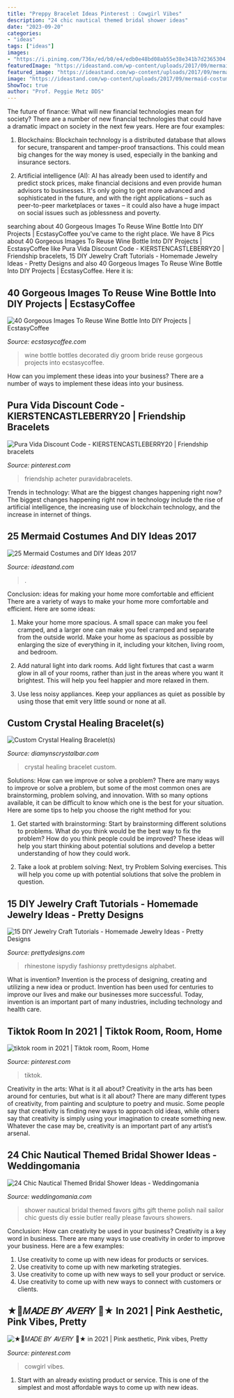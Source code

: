 ```yaml
---
title: "Preppy Bracelet Ideas Pinterest : Cowgirl Vibes"
description: "24 chic nautical themed bridal shower ideas"
date: "2023-09-20"
categories:
- "ideas"
tags: ["ideas"]
images:
- "https://i.pinimg.com/736x/ed/b0/e4/edb0e48bd08ab55e38e341b7d2365304.jpg"
featuredImage: "https://ideastand.com/wp-content/uploads/2017/09/mermaid-costume-diy/5-mermaid-costume-diy-ideas-tutorials.jpg"
featured_image: "https://ideastand.com/wp-content/uploads/2017/09/mermaid-costume-diy/5-mermaid-costume-diy-ideas-tutorials.jpg"
image: "https://ideastand.com/wp-content/uploads/2017/09/mermaid-costume-diy/5-mermaid-costume-diy-ideas-tutorials.jpg"
ShowToc: true
author: "Prof. Peggie Metz DDS"
---
```



The future of finance: What will new financial technologies mean for society?
There are a number of new financial technologies that could have a dramatic impact on society in the next few years. Here are four examples:
1. Blockchains: Blockchain technology is a distributed database that allows for secure, transparent and tamper-proof transactions. This could mean big changes for the way money is used, especially in the banking and insurance sectors.

2. Artificial intelligence (AI): AI has already been used to identify and predict stock prices, make financial decisions and even provide human advisors to businesses. It's only going to get more advanced and sophisticated in the future, and with the right applications – such as peer-to-peer marketplaces or taxes – it could also have a huge impact on social issues such as joblessness and poverty.


	

		
searching about 40 Gorgeous Images To Reuse Wine Bottle Into DIY Projects | EcstasyCoffee you've came to the right place. We have 8 Pics about 40 Gorgeous Images To Reuse Wine Bottle Into DIY Projects | EcstasyCoffee like Pura Vida Discount Code - KIERSTENCASTLEBERRY20 | Friendship bracelets, 15 DIY Jewelry Craft Tutorials - Homemade Jewelry Ideas - Pretty Designs and also 40 Gorgeous Images To Reuse Wine Bottle Into DIY Projects | EcstasyCoffee. Here it is:
		
    
## 40 Gorgeous Images To Reuse Wine Bottle Into DIY Projects | EcstasyCoffee

<img loading=lazy src="http://i0.wp.com/www.ecstasycoffee.com/wp-content/uploads/2016/10/Bride-and-groom-decorated-wine-bottles.jpg?resize=564%2C1002" onerror="this.onerror=null;this.src='https://tse2.mm.bing.net/th?id=OIP.THSER30gJw-MuMNeueTtTwHaNK&amp;pid=15.1';" alt="40 Gorgeous Images To Reuse Wine Bottle Into DIY Projects | EcstasyCoffee">

_Source: ecstasycoffee.com_

>wine bottle bottles decorated diy groom bride reuse gorgeous projects into ecstasycoffee. 

	

How can you implement these ideas into your business?
There are a number of ways to implement these ideas into your business.

    
## Pura Vida Discount Code - KIERSTENCASTLEBERRY20 | Friendship Bracelets

<img loading=lazy src="https://i.pinimg.com/736x/ed/b0/e4/edb0e48bd08ab55e38e341b7d2365304.jpg" onerror="this.onerror=null;this.src='https://tse2.mm.bing.net/th?id=OIP.4vC_QdZOFcf0xlVpA7Kf-gAAAA&amp;pid=15.1';" alt="Pura Vida Discount Code - KIERSTENCASTLEBERRY20 | Friendship bracelets">

_Source: pinterest.com_

>friendship acheter puravidabracelets. 

	

Trends in technology: What are the biggest changes happening right now?
The biggest changes happening right now in technology include the rise of artificial intelligence, the increasing use of blockchain technology, and the increase in internet of things.

    
## 25 Mermaid Costumes And DIY Ideas 2017

<img loading=lazy src="https://ideastand.com/wp-content/uploads/2017/09/mermaid-costume-diy/5-mermaid-costume-diy-ideas-tutorials.jpg" onerror="this.onerror=null;this.src='https://tse2.mm.bing.net/th?id=OIP.d_vMs8gN762ma756eO23awHaJ4&amp;pid=15.1';" alt="25 Mermaid Costumes and DIY Ideas 2017">

_Source: ideastand.com_

>. 

	

Conclusion: ideas for making your home more comfortable and efficient
There are a variety of ways to make your home more comfortable and efficient. Here are some ideas: 
1. Make your home more spacious. A small space can make you feel cramped, and a larger one can make you feel cramped and separate from the outside world. Make your home as spacious as possible by enlarging the size of everything in it, including your kitchen, living room, and bedroom.

2. Add natural light into dark rooms. Add light fixtures that cast a warm glow in all of your rooms, rather than just in the areas where you want it brightest. This will help you feel happier and more relaxed in them.

3. Use less noisy appliances. Keep your appliances as quiet as possible by using those that emit very little sound or none at all.

    
## Custom Crystal Healing Bracelet(s)

<img loading=lazy src="http://www.diamynscrystalbar.com/uploads/1/1/8/6/118676755/s999933685569268468_p131_i4_w600.png" onerror="this.onerror=null;this.src='https://tse4.mm.bing.net/th?id=OIP.RZDDkdOfd7y6yXUCf5AJwAHaJ4&amp;pid=15.1';" alt="Custom Crystal Healing Bracelet(s)">

_Source: diamynscrystalbar.com_

>crystal healing bracelet custom. 

	

Solutions: How can we improve or solve a problem?
There are many ways to improve or solve a problem, but some of the most common ones are brainstorming, problem solving, and innovation. With so many options available, it can be difficult to know which one is the best for your situation. Here are some tips to help you choose the right method for you:
1. Get started with brainstorming: Start by brainstorming different solutions to problems. What do you think would be the best way to fix the problem? How do you think people could be improved? These ideas will help you start thinking about potential solutions and develop a better understanding of how they could work.

2. Take a look at problem solving: Next, try Problem Solving exercises. This will help you come up with potential solutions that solve the problem in question.

    
## 15 DIY Jewelry Craft Tutorials - Homemade Jewelry Ideas - Pretty Designs

<img loading=lazy src="http://www.prettydesigns.com/wp-content/uploads/2013/11/0627529Ys.jpg" onerror="this.onerror=null;this.src='https://tse4.mm.bing.net/th?id=OIP.3hijswmfpeWsfTjmoTRNqwHaS9&amp;pid=15.1';" alt="15 DIY Jewelry Craft Tutorials - Homemade Jewelry Ideas - Pretty Designs">

_Source: prettydesigns.com_

>rhinestone ispydiy fashionsy prettydesigns alphabet. 

	

What is invention?
Invention is the process of designing, creating and utilizing a new idea or product. Invention has been used for centuries to improve our lives and make our businesses more successful. Today, invention is an important part of many industries, including technology and health care.

    
## Tiktok Room In 2021 | Tiktok Room, Room, Home

<img loading=lazy src="https://i.pinimg.com/736x/34/bc/40/34bc40b2ad0803d1d391685c8b4dd553.jpg" onerror="this.onerror=null;this.src='https://tse2.mm.bing.net/th?id=OIP.OWefjbhxYOIL6iVRRURQswHaQA&amp;pid=15.1';" alt="tiktok room in 2021 | Tiktok room, Room, Home">

_Source: pinterest.com_

>tiktok. 

	

Creativity in the arts: What is it all about?
Creativity in the arts has been around for centuries, but what is it all about? There are many different types of creativity, from painting and sculpture to poetry and music. Some people say that creativity is finding new ways to approach old ideas, while others say that creativity is simply using your imagination to create something new. Whatever the case may be, creativity is an important part of any artist’s arsenal.

    
## 24 Chic Nautical Themed Bridal Shower Ideas - Weddingomania

<img loading=lazy src="http://i.weddingomania.com/2016/04/24-Nautical-Themed-Bridal-Shower-Ideas-16.jpg" onerror="this.onerror=null;this.src='https://tse4.mm.bing.net/th?id=OIP.BpfLr8C96-lcXnBpI67ESwHaJ4&amp;pid=15.1';" alt="24 Chic Nautical Themed Bridal Shower Ideas - Weddingomania">

_Source: weddingomania.com_

>shower nautical bridal themed favors gifts gift theme polish nail sailor chic guests diy essie butler really please favours showers. 

	

Conclusion: How can creativity be used in your business?
Creativity is a key word in business. There are many ways to use creativity in order to improve your business. Here are a few examples:
1. Use creativity to come up with new ideas for products or services.
2. Use creativity to come up with new marketing strategies.
3. Use creativity to come up with new ways to sell your product or service.
4. Use creativity to come up with new ways to connect with customers or clients.

    
## ★🌱𝑀𝐴𝐷𝐸 𝐵𝑌 𝐴𝑉𝐸𝑅𝑌 🌱★ In 2021 | Pink Aesthetic, Pink Vibes, Pretty

<img loading=lazy src="https://i.pinimg.com/736x/97/a4/df/97a4df945ad3339340cb70122fa0b5fa.jpg" onerror="this.onerror=null;this.src='https://tse4.mm.bing.net/th?id=OIP.Y4vlTxkPhIwLB1_6xvAnrAHaOb&amp;pid=15.1';" alt="★🌱𝑀𝐴𝐷𝐸 𝐵𝑌 𝐴𝑉𝐸𝑅𝑌 🌱★ in 2021 | Pink aesthetic, Pink vibes, Pretty">

_Source: pinterest.com_

>cowgirl vibes. 

	

1. Start with an already existing product or service. This is one of the simplest and most affordable ways to come up with new ideas.

